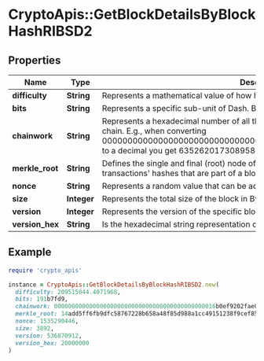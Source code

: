 # CryptoApis::GetBlockDetailsByBlockHashRIBSD2

## Properties

| Name | Type | Description | Notes |
| ---- | ---- | ----------- | ----- |
| **difficulty** | **String** | Represents a mathematical value of how hard it is to find a valid hash for this block. |  |
| **bits** | **String** | Represents a specific sub-unit of Dash. Bits have two-decimal precision. |  |
| **chainwork** | **String** | Represents a hexadecimal number of all the hashes necessary to produce the current chain. E.g., when converting 0000000000000000000000000000000000000000000086859f7a841475b236fd to a decimal you get 635262017308958427068157 hashes, or 635262 exahashes. |  |
| **merkle_root** | **String** | Defines the single and final (root) node of a Merkle tree. It is the combined hash of all transactions&#39; hashes that are part of a blockchain block. |  |
| **nonce** | **String** | Represents a random value that can be adjusted to satisfy the Proof of Work. |  |
| **size** | **Integer** | Represents the total size of the block in Bytes. |  |
| **version** | **Integer** | Represents the version of the specific block on the blockchain. |  |
| **version_hex** | **String** | Is the hexadecimal string representation of the block&#39;s version. |  |

## Example

```ruby
require 'crypto_apis'

instance = CryptoApis::GetBlockDetailsByBlockHashRIBSD2.new(
  difficulty: 209515044.4071968,
  bits: 191b7fd9,
  chainwork: 0000000000000000000000000000000000000000000016b0ef9202fae046555d,
  merkle_root: 14add5ff6fb9dfc58767228b658a48f85d988a1cc49151238f9cef85b53e54d2,
  nonce: 1535290446,
  size: 3892,
  version: 536870912,
  version_hex: 20000000
)
```

